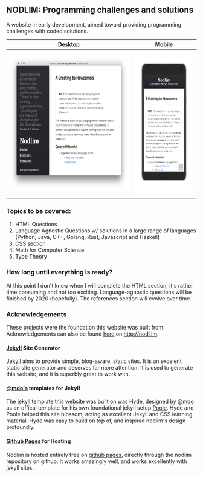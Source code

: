 ## NODLIM: Programming challenges and solutions

A website in early development, aimed toward providing programming challenges with coded solutions. 

| Desktop | Mobile |
| ------- | ------ |
| <img src="https://raw.githubusercontent.com/kranzuft/nodlim/master/images/preview.png" alt="nodlim desktop site preview" height=357> | <img src="https://raw.githubusercontent.com/kranzuft/nodlim/master/images/preview2.png" alt="nodlim mobile site preview" height=384> |

### Topics to be covered:

1. HTML Questions
2. Language Agnostic Questions w/ solutions in a large range of languages (Python, Java, C++, Golang, Rust, Javascript and Haskell) 
3. CSS section
4. Math for Computer Science
5. Type Theory

### How long until everything is ready?

At this point I don't know when I will complete the HTML section, it's rather time consuming and not too exciting. Language-agnostic questions will be finished by 2020 (hopefully). The references section will evolve over time.

### Acknowledgements

These projects were the foundation this website was built from. Acknowledgements can also be found [here][site-ack] on http://nodl.im.

#### [Jekyll][jekyll-web] Site Generator

[Jekyll][jekyll-web] aims to provide simple, blog-aware, static sites. It is an excelent static site generator and deserves far more attention. It is used to generate this website, and it is superbly great to work with.

#### [@mdo's][mdo-twitter] templates for Jekyll

The jekyll template this website was built on was [Hyde][hyde-web], designed by [@mdo][mdo-twitter] as an offical template for his own foundational jekyll setup [Poole][poole-web]. Hyde and Poole helped this site blossom, acting as excellent Jekyll and CSS learning material. Hyde was easy to build on top of, and inspired nodlim's design profoundly.

#### [Github Pages][gh-pages] for Hosting

Nodlim is hosted entirely free on [github pages][gh-pages], directly through the nodlim repository on github. It works amazingly well, and works excellently with jekyll sites.

[jekyll-web]: http://jekyllrb.com/
[poole-web]: http://getpoole.com
[mdo-twitter]: http://twitter.com/mdo
[hyde-web]: http://hyde.getpoole.com
[site-ack]: http://nodl.im/acknowledgements
[gh-pages]: http://github.io
